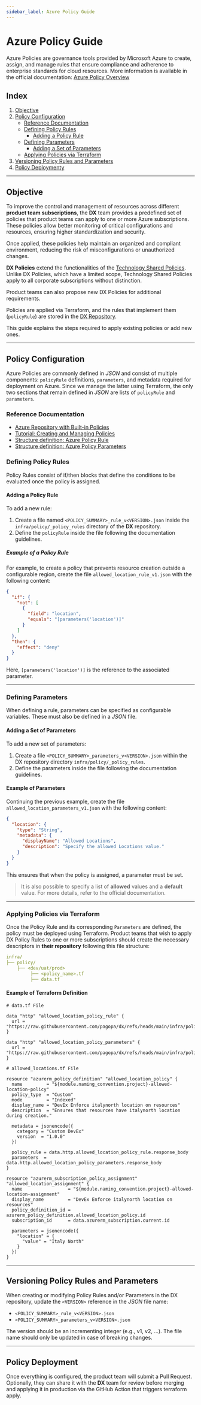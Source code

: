 ```yaml
---
sidebar_label: Azure Policy Guide
---
```


# Azure Policy Guide

Azure Policies are governance tools provided by Microsoft Azure to create, assign, and manage rules that ensure compliance and adherence to enterprise standards for cloud resources. More information is available in the official documentation: [Azure Policy Overview](https://learn.microsoft.com/en-us/azure/governance/policy/overview)

## Index

1. [Objective](#objective)
2. [Policy Configuration](#policy-configuration)
    - [Reference Documentation](#reference-documentation)
    - [Defining Policy Rules](#defining-policy-rules)
        - [Adding a Policy Rule](#adding-a-policy-rule)
    - [Defining Parameters](#defining-parameters)
        - [Adding a Set of Parameters](#adding-a-set-of-parameters)
    - [Applying Policies via Terraform](#applying-policies-via-terraform)
3. [Versioning Policy Rules and Parameters](#versioning-policy-rules-and-parameters)
4. [Policy Deploymenty](#policy-deployment)

---

## Objective

To improve the control and management of resources across different **product team subscriptions**, the **DX** team provides a predefined set of policies that product teams can apply to one or more Azure subscriptions. These policies allow better monitoring of critical configurations and resources, ensuring higher standardization and security.

Once applied, these policies help maintain an organized and compliant environment, reducing the risk of misconfigurations or unauthorized changes.

**DX Policies** extend the functionalities of the [Technology Shared Policies](https://pagopa.atlassian.net/wiki/spaces/DEVOPS/pages/459375134). Unlike DX Policies, which have a limited scope, Technology Shared Policies apply to all corporate subscriptions without distinction.

Product teams can also propose new DX Policies for additional requirements.

Policies are applied via Terraform, and the rules that implement them (`policyRule`) are stored in the [DX Repository](https://github.com/pagopa/dx).

This guide explains the steps required to apply existing policies or add new ones.

---

## Policy Configuration

Azure Policies are commonly defined in _JSON_ and consist of multiple components: `policyRule` definitions, `parameters`, and metadata required for deployment on Azure. Since we manage the latter using Terraform, the only two sections that remain defined in _JSON_ are lists of `policyRule` and `parameters`.

### Reference Documentation

- [Azure Repository with Built-in Policies](https://github.com/Azure/azure-policy)
- [Tutorial: Creating and Managing Policies](https://learn.microsoft.com/en-us/azure/governance/policy/tutorials/create-and-manage)
- [Structure definition: Azure Policy Rule](https://learn.microsoft.com/en-us/azure/governance/policy/concepts/definition-structure-policy-rule)
- [Structure definition: Azure Policy Parameters](https://learn.microsoft.com/en-us/azure/governance/policy/concepts/definition-structure-parameters)

### Defining Policy Rules

Policy Rules consist of if/then blocks that define the conditions to be evaluated once the policy is assigned.

#### Adding a Policy Rule

To add a new rule:

1. Create a file named `<POLICY_SUMMARY>_rule_v<VERSION>.json` inside the `infra/policy/_policy_rules` directory of the **DX** repository.
2. Define the `policyRule` inside the file following the documentation guidelines.

##### Example of a Policy Rule

For example, to create a policy that prevents resource creation outside a configurable region, create the file `allowed_location_rule_v1.json` with the following content:

```json
{
  "if": {
    "not": [
      {
        "field": "location",
        "equals": "[parameters('location')]"
      }
    ]
  },
  "then": {
    "effect": "deny"
  }
}
```

Here, `[parameters('location')]` is the reference to the associated parameter.

---

### Defining Parameters

When defining a rule, parameters can be specified as configurable variables. These must also be defined in a _JSON_ file.

#### Adding a Set of Parameters

To add a new set of parameters:

1. Create a file `<POLICY_SUMMARY>_parameters_v<VERSION>.json` within the DX repository directory `infra/policy/_policy_rules`.
2. Define the parameters inside the file following the documentation guidelines.

#### Example of Parameters

Continuing the previous example, create the file `allowed_location_parameters_v1.json` with the following content:

```json
{
  "location": {
    "type": "String",
    "metadata": {
      "displayName": "Allowed Locations",
      "description": "Specify the allowed Locations value."
    }
  }
}
```

This ensures that when the policy is assigned, a parameter must be set.

> It is also possible to specify a list of **allowed** values and a **default** value. For more details, refer to the official documentation.

---

### Applying Policies via Terraform

Once the Policy Rule and its corresponding `Parameters` are defined, the policy must be deployed using Terraform. Product teams that wish to apply DX Policy Rules to one or more subscriptions should create the necessary descriptors in **their repository** following this file structure:

```yaml
infra/
├── policy/
    ├── <dev/uat/prod>
         ├── <policy_name>.tf
         ├── data.tf
```

#### Example of Terraform Definition

```hcl
# data.tf File

data "http" "allowed_location_policy_rule" {
  url = "https://raw.githubusercontent.com/pagopa/dx/refs/heads/main/infra/policy/_policy_rules/allowed_location_rule_v1.json"
}

data "http" "allowed_location_policy_parameters" {
  url = "https://raw.githubusercontent.com/pagopa/dx/refs/heads/main/infra/policy/_policy_rules/allowed_location_parameters_v1.json"
}
```

```hcl
# allowed_locations.tf File

resource "azurerm_policy_definition" "allowed_location_policy" {
  name         = "${module.naming_convention.project}-allowed-location-policy"
  policy_type  = "Custom"
  mode         = "Indexed"
  display_name = "DevEx Enforce italynorth location on resources"
  description  = "Ensures that resources have italynorth location during creation."

  metadata = jsonencode({
    category = "Custom DevEx"
    version  = "1.0.0"
  })

  policy_rule = data.http.allowed_location_policy_rule.response_body
  parameters  = data.http.allowed_location_policy_parameters.response_body
}

resource "azurerm_subscription_policy_assignment" "allowed_location_assignment" {
  name                 = "${module.naming_convention.project}-allowed-location-assignment"
  display_name         = "DevEx Enforce italynorth location on resources"
  policy_definition_id = azurerm_policy_definition.allowed_location_policy.id
  subscription_id      = data.azurerm_subscription.current.id

  parameters = jsonencode({
    "location" = {
      "value" = "Italy North"
    }
  })
}
```

---

## Versioning Policy Rules and Parameters

When creating or modifying Policy Rules and/or Parameters in the DX repository, update the `<VERSION>` reference in the _JSON_ file name:

- `<POLICY_SUMMARY>_rule_v<VERSION>.json`
- `<POLICY_SUMMARY>_parameters_v<VERSION>.json`

The version should be an incrementing integer (e.g., v1, v2, …). The file name should only be updated in case of breaking changes.

---

## Policy Deployment

Once everything is configured, the product team will submit a Pull Request. Optionally, they can share it with the **DX** team for review before merging and applying it in production via the GitHub Action that triggers terraform apply.
